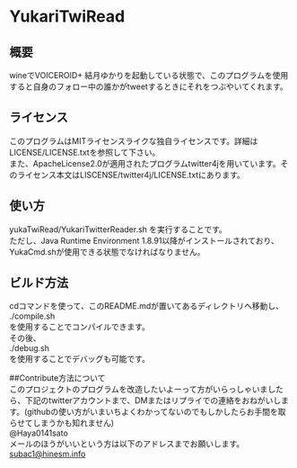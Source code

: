 # YukariTwiRead  
## 概要
wineでVOICEROID+ 結月ゆかりを起動している状態で、このプログラムを使用すると自身のフォロー中の誰かがtweetするときにそれをつぶやいてくれます。
## ライセンス  
このプログラムはMITライセンスライクな独自ライセンスです。詳細はLICENSE/LICENSE.txtを参照して下さい。  
また、ApacheLicense2.0が適用されたプログラムtwitter4jを用いています。そのライセンス本文はLISCENSE/twitter4j/LICENSE.txtにあります。  
## 使い方  

yukaTwiRead/YukariTwitterReader.sh 
を実行することです。  
ただし、Java Runtime Environment 1.8.91以降がインストールされており、YukaCmd.shが使用できる状態でなければなりません。
## ビルド方法  

cdコマンドを使って、このREADME.mdが置いてあるディレクトリへ移動し、
./compile.sh  
を使用することでコンパイルできます。  
その後、  
./debug.sh  
を使用することでデバッグも可能です。  

##Contribute方法について  
このプロジェクトのプログラムを改造したいよーって方がいらっしゃいましたら、下記のtwitterアカウントまで、DMまたはリプライでの連絡をおねがいします。(githubの使い方がいまいちよくわかってないのでもしかしたらお手間を取らせてしまうかも知れません)  
@Haya0141sato  
メールのほうがいいという方は以下のアドレスまでお願いします。  
subac1@hinesm.info
